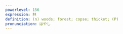 ```yaml
---
powerlevel: 156
expression: 林
definition: (n) woods; forest; copse; thicket; (P)
pronunciation: はやし
---
```

